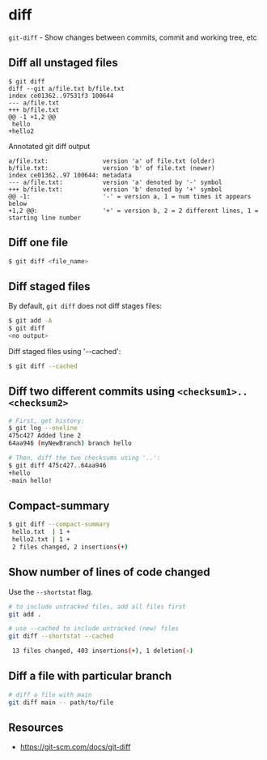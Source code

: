 # diff

`git-diff` - Show changes between commits, commit and working tree, etc

## Diff all unstaged files
```
$ git diff
diff --git a/file.txt b/file.txt
index ce01362..97531f3 100644
--- a/file.txt
+++ b/file.txt
@@ -1 +1,2 @@
 hello
+hello2
```

Annotated git diff output
```
a/file.txt:               version 'a' of file.txt (older)
b/file.txt:               version 'b' of file.txt (newer)
index ce01362..97 100644: metadata
--- a/file.txt:           version 'a' denoted by '-' symbol
+++ b/file.txt:           version 'b' denoted by '+' symbol
@@ -1:                    '-' = version a, 1 = num times it appears below
+1,2 @@:                  '+' = version b, 2 = 2 different lines, 1 = starting line number
```

## Diff one file
```bash
$ git diff <file_name>
```

## Diff staged files
By default, `git diff` does not diff stages files:
```bash
$ git add -A
$ git diff
<no output>
```

Diff staged files using '--cached':
```bash
$ git diff --cached
```

## Diff two different commits using `<checksum1>..<checksum2>`
```bash
# First, get history:
$ git log --oneline
475c427 Added line 2
64aa946 (myNewBranch) branch hello

# Then, diff the two checksums using '..':
$ git diff 475c427..64aa946
+hello
-main hello!
```

## Compact-summary
```bash
$ git diff --compact-summary
 hello.txt  | 1 +
 hello2.txt | 1 +
 2 files changed, 2 insertions(+)
```

## Show number of lines of code changed
Use the `--shortstat` flag.

```bash
# to include untracked files, add all files first
git add .

# use --cached to include untracked (new) files
git diff --shortstat --cached

 13 files changed, 403 insertions(+), 1 deletion(-)
```

## Diff a file with particular branch
```bash
# diff a file with main
git diff main -- path/to/file
```

## Resources
- https://git-scm.com/docs/git-diff
